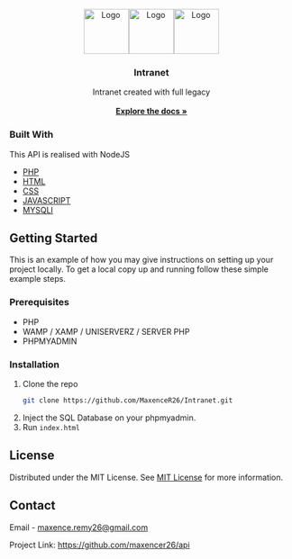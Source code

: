                          
<br/>
<div align="center">
<a href="https://github.com/MaxenceR26/">
<img src="https://imgur.com/pXDcIkx.jpg" alt="Logo" width="80" height="80"><img src="https://imgur.com/t4d3KHa.jpg" alt="Logo" width="80" height="80"><img src="https://imgur.com/Od6WrnG.jpg" alt="Logo" width="80" height="80">
</a>
<h3 align="center">Intranet</h3>
<p align="center">
Intranet created with full legacy
<br/>
<br/>
<a href="https://github.com/MaxenceR26/intranet/"><strong>Explore the docs »</strong></a>

  


</p>
</div>

 ### Built With

This API is realised with NodeJS

- [PHP](https://www.php.net/docs.php)
- [HTML](https://developer.mozilla.org/fr/docs/Web/HTML)
- [CSS](https://developer.mozilla.org/fr/docs/Web/css)
- [JAVASCRIPT](https://developer.mozilla.org/fr/docs/Web/javascript)
- [MYSQLI](https://www.php.net/manual/fr/book.mysqli.php)
 ## Getting Started

This is an example of how you may give instructions on setting up your project locally. To get a local copy up and running follow these simple example steps.
 ### Prerequisites

- PHP
- WAMP / XAMP / UNISERVERZ / SERVER PHP
- PHPMYADMIN
 ### Installation

1. Clone the repo
   ```sh
   git clone https://github.com/MaxenceR26/Intranet.git
   ```
3. Inject the SQL Database on your phpmyadmin.
4. Run ```index.html```
 ## License

Distributed under the MIT License. See [MIT License](https://opensource.org/licenses/MIT) for more information.
 ## Contact

Email - maxence.remy26@gmail.com

Project Link: https://github.com/maxencer26/api
